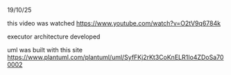 19/10/25

this video was watched
https://www.youtube.com/watch?v=O2tV9q6784k


executor architecture developed

uml was built with this site
https://www.plantuml.com/plantuml/uml/SyfFKj2rKt3CoKnELR1Io4ZDoSa700002
